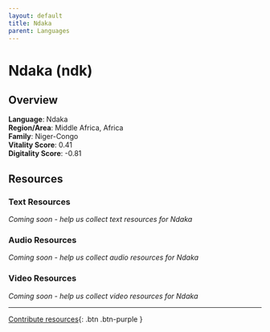 ```yaml
---
layout: default
title: Ndaka
parent: Languages
---
```


# Ndaka (ndk)

## Overview

**Language**: Ndaka  
**Region/Area**: Middle Africa, Africa  
**Family**: Niger-Congo  
**Vitality Score**: 0.41  
**Digitality Score**: -0.81  

## Resources

### Text Resources
*Coming soon - help us collect text resources for Ndaka*

### Audio Resources
*Coming soon - help us collect audio resources for Ndaka*

### Video Resources
*Coming soon - help us collect video resources for Ndaka*

---

[Contribute resources](https://fairtrain.github.io/){: .btn .btn-purple }

